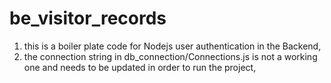 # be_visitor_records

1. this is a boiler plate code for Nodejs user authentication in the Backend, 
2. the connection string in db_connection/Connections.js is not a working one and needs to be updated in order to run the project,